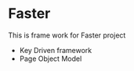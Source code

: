 # Faster
This is frame work for Faster project
<ul>
<li>Key Driven framework </li>
<li> Page Object Model </li>
</ul>
